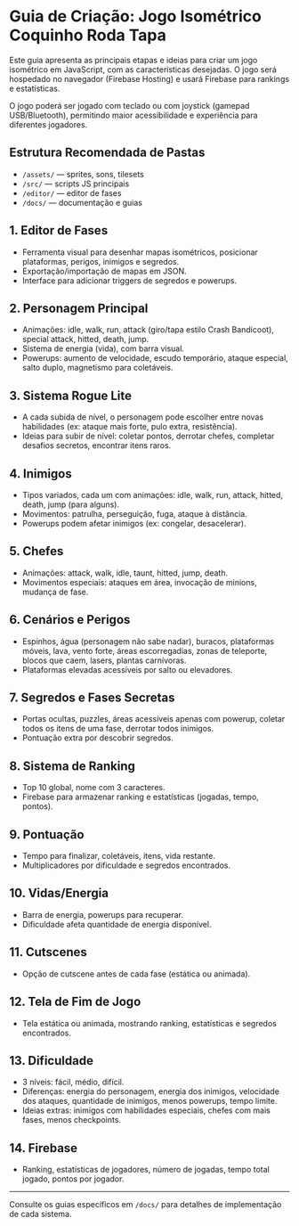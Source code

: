 # Guia de Criação: Jogo Isométrico Coquinho Roda Tapa

Este guia apresenta as principais etapas e ideias para criar um jogo isométrico em JavaScript, com as características desejadas. O jogo será hospedado no navegador (Firebase Hosting) e usará Firebase para rankings e estatísticas.

O jogo poderá ser jogado com teclado ou com joystick (gamepad USB/Bluetooth), permitindo maior acessibilidade e experiência para diferentes jogadores.

## Estrutura Recomendada de Pastas
- `/assets/` — sprites, sons, tilesets
- `/src/` — scripts JS principais
- `/editor/` — editor de fases
- `/docs/` — documentação e guias

## 1. Editor de Fases
- Ferramenta visual para desenhar mapas isométricos, posicionar plataformas, perigos, inimigos e segredos.
- Exportação/importação de mapas em JSON.
- Interface para adicionar triggers de segredos e powerups.

## 2. Personagem Principal
- Animações: idle, walk, run, attack (giro/tapa estilo Crash Bandicoot), special attack, hitted, death, jump.
- Sistema de energia (vida), com barra visual.
- Powerups: aumento de velocidade, escudo temporário, ataque especial, salto duplo, magnetismo para coletáveis.

## 3. Sistema Rogue Lite
- A cada subida de nível, o personagem pode escolher entre novas habilidades (ex: ataque mais forte, pulo extra, resistência).
- Ideias para subir de nível: coletar pontos, derrotar chefes, completar desafios secretos, encontrar itens raros.

## 4. Inimigos
- Tipos variados, cada um com animações: idle, walk, run, attack, hitted, death, jump (para alguns).
- Movimentos: patrulha, perseguição, fuga, ataque à distância.
- Powerups podem afetar inimigos (ex: congelar, desacelerar).

## 5. Chefes
- Animações: attack, walk, idle, taunt, hitted, jump, death.
- Movimentos especiais: ataques em área, invocação de minions, mudança de fase.

## 6. Cenários e Perigos
- Espinhos, água (personagem não sabe nadar), buracos, plataformas móveis, lava, vento forte, áreas escorregadias, zonas de teleporte, blocos que caem, lasers, plantas carnívoras.
- Plataformas elevadas acessíveis por salto ou elevadores.

## 7. Segredos e Fases Secretas
- Portas ocultas, puzzles, áreas acessíveis apenas com powerup, coletar todos os itens de uma fase, derrotar todos inimigos.
- Pontuação extra por descobrir segredos.

## 8. Sistema de Ranking
- Top 10 global, nome com 3 caracteres.
- Firebase para armazenar ranking e estatísticas (jogadas, tempo, pontos).

## 9. Pontuação
- Tempo para finalizar, coletáveis, itens, vida restante.
- Multiplicadores por dificuldade e segredos encontrados.

## 10. Vidas/Energia
- Barra de energia, powerups para recuperar.
- Dificuldade afeta quantidade de energia disponível.

## 11. Cutscenes
- Opção de cutscene antes de cada fase (estática ou animada).

## 12. Tela de Fim de Jogo
- Tela estática ou animada, mostrando ranking, estatísticas e segredos encontrados.

## 13. Dificuldade
- 3 níveis: fácil, médio, difícil.
- Diferenças: energia do personagem, energia dos inimigos, velocidade dos ataques, quantidade de inimigos, menos powerups, tempo limite.
- Ideias extras: inimigos com habilidades especiais, chefes com mais fases, menos checkpoints.

## 14. Firebase
- Ranking, estatísticas de jogadores, número de jogadas, tempo total jogado, pontos por jogador.

---

Consulte os guias específicos em `/docs/` para detalhes de implementação de cada sistema.
